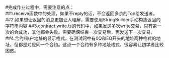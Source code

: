#完成作业过程中，需要注意的点：  
##1.receive函数中的处理，如果不reply的话，不会返回多余的Ton给发送者。
##2.如果想让返回的消息更加让人理解，需要使用StringBuilder手动构造返回的字符串内容
##3.contract.write.ts的代码中，如果发送多次write交易，只有第一次的会成功，其他都会失败。需要确保结束一次交易后，再发送下一次交易。    
##4.合约/账户地址的显示格式，在测试网中有0Q和EQ开头的地址两种格式的地址，但都是对应同一个合约。这点一个合约有多种地址格式，很容易让初学者比较困惑。  
